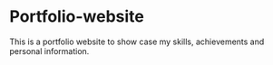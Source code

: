 # Portfolio-website
This is a portfolio website to show case my skills, achievements and personal information.

